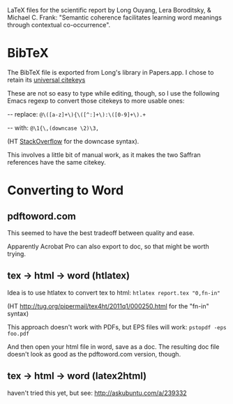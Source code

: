  LaTeX files for the scientific report by Long Ouyang, Lera Boroditsky, & Michael C. Frank: "Semantic coherence facilitates learning word meanings through contextual co-occurrence".

# BibTeX

The BibTeX file is exported from Long's library in Papers.app. I chose to retain its [universal citekeys](http://web.archive.org/web/20121023113351/http://support.mekentosj.com/kb/read-write-cite/universal-citekey)

These are not so easy to type while editing, though, so I use the following Emacs regexp to convert those citekeys to more usable ones:

-- replace: `@\([a-z]+\){\([^:]+\):\([0-9]+\).+`

-- with: `@\1{\,(downcase \2)\3,`

(HT [StackOverflow](http://stackoverflow.com/a/677033/351392) for the downcase syntax).

This involves a little bit of manual work, as it makes the two Saffran references have the same citekey.

# Converting to Word

## pdftoword.com

This seemed to have the best tradeoff between quality and ease.

Apparently Acrobat Pro can also export to doc, so that might be worth trying.

## tex -> html -> word (htlatex)

Idea is to use htlatex to convert tex to html: `htlatex report.tex "0,fn-in"`

(HT http://tug.org/pipermail/tex4ht/2011q1/000250.html for the "fn-in" syntax)

This approach doesn't work with PDFs, but EPS files will work: `pstopdf -eps foo.pdf`

And then open your html file in word, save as a doc. The resulting doc file doesn't look as good as the pdftoword.com version, though.

## tex -> html -> word (latex2html)

haven't tried this yet, but see: http://askubuntu.com/a/239332